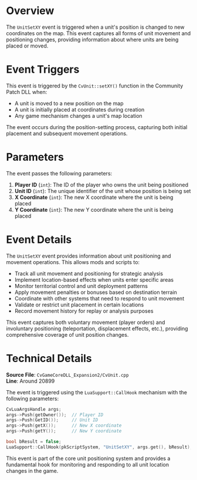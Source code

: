 # Overview

The `UnitSetXY` event is triggered when a unit's position is changed to new coordinates on the map. This event captures all forms of unit movement and positioning changes, providing information about where units are being placed or moved.

# Event Triggers

This event is triggered by the `CvUnit::setXY()` function in the Community Patch DLL when:

- A unit is moved to a new position on the map
- A unit is initially placed at coordinates during creation
- Any game mechanism changes a unit's map location

The event occurs during the position-setting process, capturing both initial placement and subsequent movement operations.

# Parameters

The event passes the following parameters:

1. **Player ID** (`int`): The ID of the player who owns the unit being positioned
2. **Unit ID** (`int`): The unique identifier of the unit whose position is being set
3. **X Coordinate** (`int`): The new X coordinate where the unit is being placed
4. **Y Coordinate** (`int`): The new Y coordinate where the unit is being placed

# Event Details

The `UnitSetXY` event provides information about unit positioning and movement operations. This allows mods and scripts to:

- Track all unit movement and positioning for strategic analysis
- Implement location-based effects when units enter specific areas
- Monitor territorial control and unit deployment patterns
- Apply movement penalties or bonuses based on destination terrain
- Coordinate with other systems that need to respond to unit movement
- Validate or restrict unit placement in certain locations
- Record movement history for replay or analysis purposes

This event captures both voluntary movement (player orders) and involuntary positioning (teleportation, displacement effects, etc.), providing comprehensive coverage of unit position changes.

# Technical Details

**Source File**: `CvGameCoreDLL_Expansion2/CvUnit.cpp`  
**Line**: Around 20899

The event is triggered using the `LuaSupport::CallHook` mechanism with the following parameters:

```cpp
CvLuaArgsHandle args;
args->Push(getOwner());  // Player ID
args->Push(GetID());     // Unit ID
args->Push(getX());      // New X coordinate
args->Push(getY());      // New Y coordinate

bool bResult = false;
LuaSupport::CallHook(pkScriptSystem, "UnitSetXY", args.get(), bResult);
```

This event is part of the core unit positioning system and provides a fundamental hook for monitoring and responding to all unit location changes in the game.